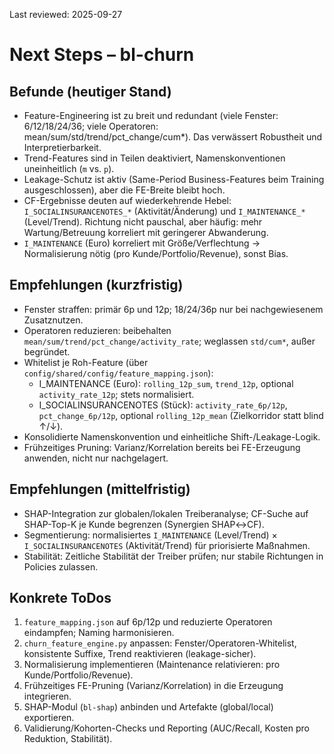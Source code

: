 Last reviewed: 2025-09-27

# Next Steps – bl-churn

## Befunde (heutiger Stand)
- Feature-Engineering ist zu breit und redundant (viele Fenster: 6/12/18/24/36; viele Operatoren: mean/sum/std/trend/pct_change/cum*). Das verwässert Robustheit und Interpretierbarkeit.
- Trend-Features sind in Teilen deaktiviert, Namenskonventionen uneinheitlich (`m` vs. `p`).
- Leakage-Schutz ist aktiv (Same-Period Business-Features beim Training ausgeschlossen), aber die FE-Breite bleibt hoch.
- CF-Ergebnisse deuten auf wiederkehrende Hebel: `I_SOCIALINSURANCENOTES_*` (Aktivität/Änderung) und `I_MAINTENANCE_*` (Level/Trend). Richtung nicht pauschal, aber häufig: mehr Wartung/Betreuung korreliert mit geringerer Abwanderung.
- `I_MAINTENANCE` (Euro) korreliert mit Größe/Verflechtung → Normalisierung nötig (pro Kunde/Portfolio/Revenue), sonst Bias.

## Empfehlungen (kurzfristig)
- Fenster straffen: primär 6p und 12p; 18/24/36p nur bei nachgewiesenem Zusatznutzen.
- Operatoren reduzieren: beibehalten `mean/sum/trend/pct_change/activity_rate`; weglassen `std/cum*`, außer begründet.
- Whitelist je Roh-Feature (über `config/shared/config/feature_mapping.json`):
  - I_MAINTENANCE (Euro): `rolling_12p_sum`, `trend_12p`, optional `activity_rate_12p`; stets normalisiert.
  - I_SOCIALINSURANCENOTES (Stück): `activity_rate_6p/12p`, `pct_change_6p/12p`, optional `rolling_12p_mean` (Zielkorridor statt blind ↑/↓).
- Konsolidierte Namenskonvention und einheitliche Shift-/Leakage-Logik.
- Frühzeitiges Pruning: Varianz/Korrelation bereits bei FE-Erzeugung anwenden, nicht nur nachgelagert.

## Empfehlungen (mittelfristig)
- SHAP-Integration zur globalen/lokalen Treiberanalyse; CF-Suche auf SHAP-Top-K je Kunde begrenzen (Synergien SHAP↔CF).
- Segmentierung: normalisiertes `I_MAINTENANCE` (Level/Trend) × `I_SOCIALINSURANCENOTES` (Aktivität/Trend) für priorisierte Maßnahmen.
- Stabilität: Zeitliche Stabilität der Treiber prüfen; nur stabile Richtungen in Policies zulassen.

## Konkrete ToDos
1) `feature_mapping.json` auf 6p/12p und reduzierte Operatoren eindampfen; Naming harmonisieren.
2) `churn_feature_engine.py` anpassen: Fenster/Operatoren-Whitelist, konsistente Suffixe, Trend reaktivieren (leakage-sicher).
3) Normalisierung implementieren (Maintenance relativieren: pro Kunde/Portfolio/Revenue).
4) Frühzeitiges FE-Pruning (Varianz/Korrelation) in die Erzeugung integrieren.
5) SHAP-Modul (`bl-shap`) anbinden und Artefakte (global/local) exportieren.
6) Validierung/Kohorten-Checks und Reporting (AUC/Recall, Kosten pro Reduktion, Stabilität).


